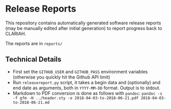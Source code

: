 # Release Reports

This repository contains automatically generated software release reports (may be manually edited after initial generation) to report progress back to CLARIAH.

The reports are in ``reports/``


## Technical Details

* First set the ``GITHUB_USER`` and ``GITHUB_PASS`` environment variables (otherwise you quickly hit the Github API limit)
* Run ``releasereport.py`` script, it takes a begin data and (optionally) and end date as arguments, both in ``YYYY-MM-DD`` format. Output is to stdout.
* Markdown to PDF conversion is done as follows with ``pandoc``: ``pandoc -s -f gfm -H ../header.sty -o 2018-04-03-to-2018-06-21.pdf 2018-04-03-to-2018-06-21.md``


